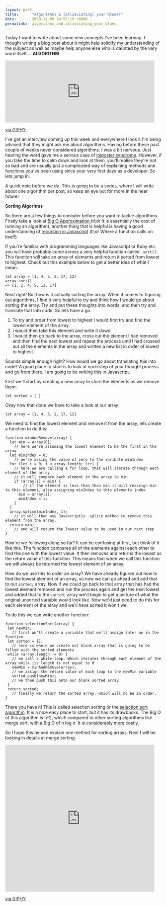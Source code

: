 ```yaml
---
layout: post
title:      "Algorithms & (allieviating) your blues!"
date:       2020-11-09 14:55:19 +0000
permalink:  algorithms_and_allieviating_your_blues
---
```



Today I want to write about some new concepts I've been learning. I thought writing a blog post about it might help solidify my understanding of the subject as well as maybe help anyone else who is daunted by the very word itself.... **ALGORITHM**

<iframe src="https://giphy.com/embed/5dYeglPmPC5lL7xYhs" width="480" height="200" frameBorder="0" class="giphy-embed" allowFullScreen></iframe><p><a href="https://giphy.com/gifs/uafairbanks-math-algorithms-you-cant-handle-5dYeglPmPC5lL7xYhs">via GIPHY</a></p>

I've got an interview coming up this week and everywhere I look it I'm being advised that they might ask me about algorithms. Having before these past couple of weeks never considered algorithms, I was a bit nervous. Just hearing the word gave me a serious case of [imposter syndrome](https://hbr.org/2008/05/overcoming-imposter-syndrome#:~:text=Imposter%20syndrome%20can%20be%20defined,external%20proof%20of%20their%20competence.). However, if you take the time to calm down and look at them, you'll realise they're not so bad and are usually just a complicated way of explaining methods and functions you've been using since your very first days as a developer. So lets jump in. 

A quick note before we do. This is going to be a series, where I will write about one algorithm per post, so keep an eye out for more in the near future!

**Sorting Algoritms**

So there are a few things to conisder before you want to tackle algorithms. Firstly take a look at [Big O Approximation ](https://en.wikipedia.org/wiki/Big_O_notation)(tl;dr It is essentially the cost of running an algorithm), another thing that is helpful is having a good understanding of  [recursion in Javascript](https://javascript.info/recursion) (tl;dr Where a function calls on itself).

If you're familiar with programming languages like Javascript or Ruby etc. you will have probably come across a very helpful function called ``.sort()``. This function will take an array of elements and return it sorted  from lowest to highest. Check out this example below to get a better idea of what I mean:

``` 
let array = [1, 4, 5, 2, 17, 12]
array.sort()
=> [1, 2, 4, 5, 12, 17]
```

Neat right! But how is it actually sorting the array. When it comes to figuring out algorithms, I find it very helpful to try and think how I would go about sorting the array. Try and put these thoughts into words, and then try and translate that into code. So lets have a go.

1.  To try and order from lowest to highest I would first try and find the lowest element of the array.
2. I would then take this element and write it down.
3. I would then go back to the array, cross out the element I had removed and then find the next lowest and repeat the process until I had crossed out all the elements in the array and written a new list in order of lowest to highest.

Sounds simple enough right? How would we go about translating this into code? A good place to start is to look at each step of your thought process and go from there. I am going to be writing this in Javascript.

First we'll start by creating a new array to store the elements as we remove them:

``` let sorted = [ ] ```

 Okay now that done we have to take a look at our array:
 
 ```let array = [1, 4, 5, 2, 17, 12]```

We need to find the lowest element and remove it from the array, lets create a function to do this:

```
function minAndRemove(array) {
  let min = array[0]; 
	// here we're assuming the lowest element to be the first in the array
  let minIndex = 0;
	// we're assing the value of zero to the varibale minIndex
  for (let i = 0; i < array.length; i++) { 
	// here we are calling a for loop, that will iterate through each element of the array
	// it will compare each element in the array to min 
    if (array[i] < min) {
		// if the element is less than than min it will reassign min to this element, also assigning minIndex to this elements index
      min = array[i];
      minIndex = i;
    }
  }
  array.splice(minIndex, 1);
	// it will then use Javascriptis .splice method to remove this element from the array.
  return min;
	// and will return the lowest value to be used in our next step
}
```
 
 How're we following along so far? It can be confusing at first, but think of it like this. The function compares all of the elements against each other to find the one with the lowest value. It then removes and returns the lowest as the return value of this function. This means that when we call this function we will always be returned the lowest element of an array. 
 
 How do we use this to order an array? We have already figured out how to find the lowest element of an array, so now we can go ahead and add that to out `` sorted; `` array. Now if we could go back to that array that has had the lowest element removed and run the process again and get the next lowest and added that to the ``sorted;`` array we'd begin to get a picture of what the original unsorted variable would look like. Now we'd just need to do this for each element of the array and we'll have sorted it won't we.
 
 To do this we can write another function:
 
 ```
 function selectionSort(array) {
  let newMin;
	// first we'll create a variable that we'll assign later on in the function
  let sorted = [];
	// here is where we create out blank array that is going to be filled with the sorted elements
  while (array.length != 0) {
	// we call a while loop. Which iterates through each element of the array while its length is not equal to 0
    newMin = minAndRemove(array);
	// we assign the return value of each loop to the newMin variable
    sorted.push(newMin);
	// we then push this onto our blank sorted array
  }
  return sorted;
	// finally we return the sorted array, which will no be in order.
}
 ```
 
 
 There you have it! This is called selection sorting or the [selection sort algorithm](https://en.wikipedia.org/wiki/Selection_sort). It is a nice easy place to start, but it has its drawbacks. The Big O of this algorithm is n^2, which compared to other sorting algorithms like merge sort, with a Big O of n log n. It is considerably more costly.
 
 So I hope this helped explain one method for sorting arrays. Next I will be looking in details at merge sorting. 
 
 <iframe src="https://giphy.com/embed/1jkVi22T6iUrQJUNqk" width="480" height="473" frameBorder="0" class="giphy-embed" allowFullScreen></iframe><p><a href="https://giphy.com/gifs/fallontonight-nope-bye-1jkVi22T6iUrQJUNqk">via GIPHY</a></p>

